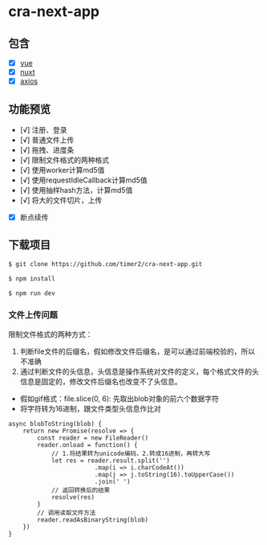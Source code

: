 # cra-next-app

## 包含

- [x] [vue](https://cn.vuejs.org/v2/guide/)
- [x] [nuxt](https://zh.nuxtjs.org/guide/installation)
- [x] [axios](https://github.com/axios/axios)

## 功能预览
- [√] 注册、登录
- [√] 普通文件上传
- [√] 拖拽、进度条
- [√] 限制文件格式的两种格式
- [√] 使用worker计算md5值
- [√] 使用requestIdleCallback计算md5值
- [√] 使用抽样hash方法，计算md5值
- [√] 将大的文件切片，上传
- [X] 断点续传

## 下载项目

```sh
$ git clone https://github.com/timer2/cra-next-app.git
```
```sh
$ npm install
```
```sh
$ npm run dev
```
### 文件上传问题
限制文件格式的两种方式：
1. 判断file文件的后缀名，假如修改文件后缀名，是可以通过前端校验的，所以不准确
2. 通过判断文件的头信息，头信息是操作系统对文件的定义，每个格式文件的头信息是固定的，修改文件后缀名也改变不了头信息。
* 假如gif格式：file.slice(0, 6): 先取出blob对象的前六个数据字符
* 将字符转为16进制，跟文件类型头信息作比对
```
async blobToString(blob) {
    return new Promise(resolve => {
        const reader = new FileReader()
        reader.onload = function() {
            // 1.将结果转为unicode编码，2.转成16进制，再转大写
            let res = reader.result.split('')
                        .map(i => i.charCodeAt())
                        .map(j => j.toString(16).toUpperCase())
                        .join(' ')
            // 返回转换后的结果
            resolve(res)
        }
        // 调用读取文件方法
        reader.readAsBinaryString(blob)
    })
}
```
